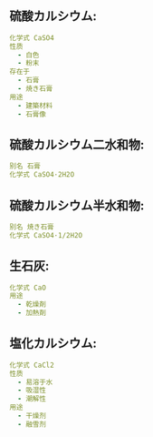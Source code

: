 ## 硫酸カルシウム:

```yaml
化学式 CaSO4
性质
  - 白色
  - 粉末
存在于
  - 石膏
  - 焼き石膏
用途
  - 建築材料
  - 石膏像

```

## 硫酸カルシウム二水和物:

```yaml
别名 石膏
化学式 CaSO4·2H2O

```

## 硫酸カルシウム半水和物:

```yaml
别名 焼き石膏
化学式 CaSO4·1/2H2O

```

## 生石灰:

```yaml
化学式 CaO
用途
  - 乾燥剤
  - 加熱剤

```

## 塩化カルシウム:

```yaml
化学式 CaCl2
性质
  - 易溶于水
  - 吸湿性
  - 潮解性
用途
  - 干燥剂
  - 融雪剂
```